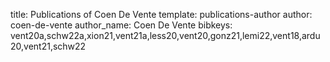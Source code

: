 title: Publications of Coen De Vente
template: publications-author
author: coen-de-vente
author_name: Coen De Vente
bibkeys: vent20a,schw22a,xion21,vent21a,less20,vent20,gonz21,lemi22,vent18,ardu20,vent21,schw22